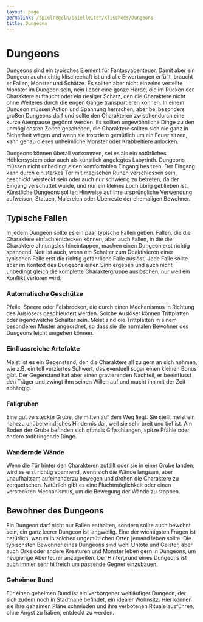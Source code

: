 ```yaml
---
layout: page
permalink: /Spielregeln/Spielleiter/Klischees/Dungeons
title: Dungeons
---
```


# Dungeons

Dungeons sind ein typisches Element für Fantasyabenteuer. Damit aber ein Dungeon auch richtig klischeehaft ist und alle Erwartungen erfüllt, braucht er Fallen, Monster und Schätze. Es sollten aber nicht einzelne verteilte Monster im Dungeon sein, nein lieber eine ganze Horde, die im Rücken der Charaktere auftaucht oder ein riesiger Schatz, den die Charaktere nicht ohne Weiteres durch die engen Gänge transportieren können. In einem Dungeon müssen Action und Spannung herrschen, aber bei besonders großen Dungeons darf und sollte den Charakteren zwischendurch eine kurze Atempause gegönnt werden. Es sollten ungewöhnliche Dinge zu den unmöglichsten Zeiten geschehen, die Charaktere sollten sich nie ganz in Sicherheit wägen und wenn sie trotzdem gemütlich um ein Feuer sitzen, kann genau dieses unheimliche Monster oder Krabbeltiere anlocken.

Dungeons können überall vorkommen, sei es als ein natürliches Höhlensystem oder auch als künstlich angelegtes Labyrinth. Dungeons müssen nicht unbedingt einen komfortablen Eingang besitzen. Der Eingang kann durch ein starkes Tor mit magischen Runen verschlossen sein, geschickt versteckt sein oder auch nur schwierig zu betreten, da der Eingang verschüttet wurde, und nur ein kleines Loch übrig geblieben ist. Künstliche Dungeons sollten Hinweise auf ihre ursprüngliche Verwendung aufweisen, Statuen, Malereien oder Überreste der ehemaligen Bewohner.

## Typische Fallen

In jedem Dungeon sollte es ein paar typische Fallen geben. Fallen, die die Charaktere einfach entdecken können, aber auch Fallen, in die die Charaktere ahnungslos hineintappen, machen einen Dungeon erst richtig spannend. Nett ist auch, wenn ein Schalter zum Deaktivieren einer typischen Falle erst die richtig gefährliche Falle auslöst. Jede Falle sollte aber im Kontext des Dungeons einen Sinn ergeben und auch nicht unbedingt gleich die komplette Charaktergruppe auslöschen, nur weil ein Konflikt verloren wird.

### Automatische Geschütze

Pfeile, Speere oder Felsbrocken, die durch einen Mechanismus in Richtung des Auslösers geschleudert werden. Solche Auslöser können Trittplatten oder irgendwelche Schalter sein. Meist sind die Trittplatten in einem besonderen Muster angeordnet, so dass sie die normalen Bewohner des Dungeons leicht umgehen können.

### Einflussreiche Artefakte

Meist ist es ein Gegenstand, den die Charaktere all zu gern an sich nehmen, wie z.B. ein toll verziertes Schwert, das eventuell sogar einen kleinen Bonus gibt. Der Gegenstand hat aber einen gravierenden Nachteil, er beeinflusst den Träger und zwingt ihm seinen Willen auf und macht ihn mit der Zeit abhängig.

### Fallgruben

Eine gut versteckte Grube, die mitten auf dem Weg liegt. Sie stellt meist ein nahezu unüberwindliches Hindernis dar, weil sie sehr breit und tief ist. Am Boden der Grube befinden sich oftmals Giftschlangen, spitze Pfähle oder andere todbringende Dinge.

### Wandernde Wände

Wenn die Tür hinter den Charakteren zufällt oder sie in einer Grube landen, wird es erst richtig spannend, wenn sich die Wände langsam, aber unaufhaltsam aufeinanderzu bewegen und drohen die Charaktere zu zerquetschen. Natürlich gibt es eine Fluchtmöglichkeit oder einen versteckten Mechanismus, um die Bewegung der Wände zu stoppen.

## Bewohner des Dungeons

Ein Dungeon darf nicht nur Fallen enthalten, sondern sollte auch bewohnt sein, ein ganz leerer Dungeon ist langweilig. Eine der wichtigsten Fragen ist natürlich, warum in solchen ungemütlichen Orten jemand leben sollte. Die typischsten Bewohner eines Dungeons sind wohl Untote und Geister, aber auch Orks oder andere Kreaturen und Monster leben gern in Dungeons, um neugierige Abenteurer anzugreifen. Der Hintergrund eines Dungeons ist auch immer sehr hilfreich um passende Gegner einzubauen. 

### Geheimer Bund

Für einen geheimen Bund ist ein verborgener weitläufiger Dungeon, der sich zudem noch in Stadtnähe befindet, ein idealer Wohnsitz. Hier können sie ihre geheimen Pläne schmieden und ihre verbotenen Rituale ausführen, ohne Angst zu haben, entdeckt zu werden.
